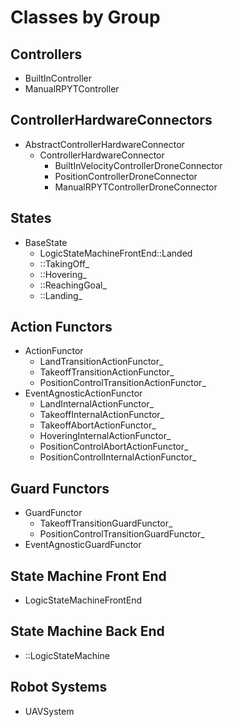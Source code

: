 # Classes by Group
## Controllers
- BuiltInController
- ManualRPYTController

## ControllerHardwareConnectors
- AbstractControllerHardwareConnector
   - ControllerHardwareConnector
       - BuiltInVelocityControllerDroneConnector
       - PositionControllerDroneConnector
       - ManualRPYTControllerDroneConnector

## States
- BaseState
    - LogicStateMachineFrontEnd::Landed
    - ::TakingOff_
    - ::Hovering_
    - ::ReachingGoal_
    - ::Landing_

## Action Functors
- ActionFunctor
    - LandTransitionActionFunctor_
    - TakeoffTransitionActionFunctor_
    - PositionControlTransitionActionFunctor_
- EventAgnosticActionFunctor
    - LandInternalActionFunctor_
    - TakeoffInternalActionFunctor_
    - TakeoffAbortActionFunctor_
    - HoveringInternalActionFunctor_
    - PositionControlAbortActionFunctor_
    - PositionControlInternalActionFunctor_

## Guard Functors
- GuardFunctor
    - TakeoffTransitionGuardFunctor_
    - PositionControlTransitionGuardFunctor_
- EventAgnosticGuardFunctor

## State Machine Front End
- LogicStateMachineFrontEnd

## State Machine Back End
- ::LogicStateMachine

## Robot Systems
- UAVSystem
